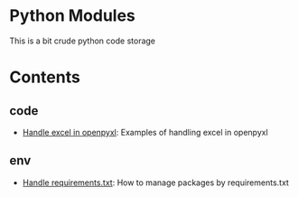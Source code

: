 # Python Modules

This is a bit crude python code storage

# Contents

## code

- [Handle excel in openpyxl](https://github.com/cocoder16/python_modules/tree/main/handle_excel_in_openpyxl): Examples of handling excel in openpyxl

## env

- [Handle requirements.txt](https://github.com/cocoder16/python_modules/tree/main/handle_requirements.md): How to manage packages by requirements.txt
